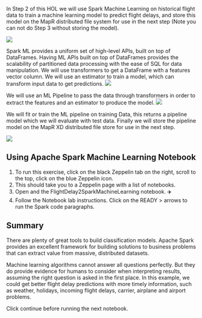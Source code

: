 In Step 2 of this HOL we will use Spark Machine Learning on historical flight data to train a machine learning model to predict flight delays, and store this model on the MapR distributed file system for use in the next step (Note you can not do Step 3 without storing the model). 

<img src="https://github.com/mapr-demos/katacoda-scenarios/raw/master/spark_flight_delays/assets/TypicalMLphases.png?raw=true width=400 height=400">

Spark ML provides a uniform set of high-level APIs, built on top of DataFrames. Having ML APIs built on top of DataFrames provides the scalability of partitioned data processing with the ease of SQL for data manipulation. We will use transformers to get a DataFrame with a features vector column. We will use an estimator to train a model, which can transform input data to get predictions.
<img src="https://github.com/mapr-demos/katacoda-scenarios/raw/master/spark_flight_delays/assets/LoadDataTransforms.png?raw=true width=400 height=400">

We will use an ML Pipeline to pass the data through transformers in order to extract the features and an estimator to produce the model.
<img src="https://github.com/mapr-demos/katacoda-scenarios/raw/master/spark_flight_delays/assets/Pipeline.png?raw=true width=400 height=400">

We will fit or train the ML pipeline on training Data, this returns a pipeline model which we will evaluate with test data. Finally we will store the pipeline model on the MapR XD distributed file store for use in the next step.

<img src="https://github.com/mapr-demos/katacoda-scenarios/raw/master/spark_flight_delays/assets/pipelinefittest.png?raw=true width=400 height=400">

## Using Apache Spark Machine Learning Notebook 
1. To run this exercise, click on the black Zeppelin tab on the right, scroll to the top, click on the blue Zeppelin icon. 
2. This should take you to a Zeppelin page with a list of notebooks.
3. Open and the FlightDelay2SparkMachineLearning notebook. ✈️
4. Follow the Notebook lab instructions. Click on the READY > arrows to run the Spark code paragraphs. 

## Summary
There are plenty of great tools to build classification models. Apache Spark provides an excellent framework for building solutions to business problems that can extract value from massive, distributed datasets.

Machine learning algorithms cannot answer all questions perfectly. But they do provide evidence for humans to consider when interpreting results, assuming the right question is asked in the first place. In this example, we could get better flight delay predictions with more timely information, such as weather,  holidays, incoming flight delays, carrier, airplane and airport problems.

Click continue before running the next notebook.









